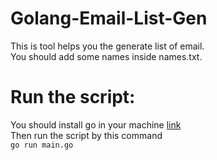 # Golang-Email-List-Gen
This is tool helps you the generate list of email.<br>
You should add some names inside names.txt.
# Run the script:
You should install go in your machine [link](https://go.dev/doc/install)<br>
Then run the script by this command <br>
```go run main.go```
